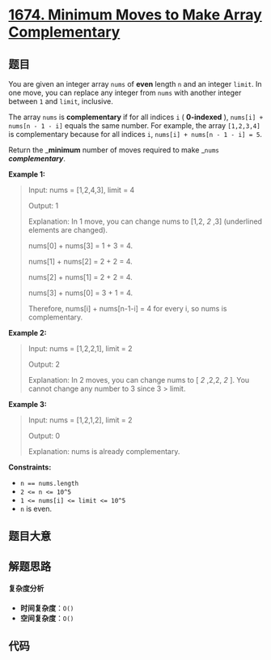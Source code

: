 # [1674. Minimum Moves to Make Array Complementary](https://leetcode.com/problems/minimum-moves-to-make-array-complementary/)

## 题目

You are given an integer array `nums` of **even** length `n` and an integer
`limit`. In one move, you can replace any integer from `nums` with another
integer between `1` and `limit`, inclusive.

The array `nums` is **complementary** if for all indices `i` ( **0-indexed**
), `nums[i] + nums[n - 1 - i]` equals the same number. For example, the array
`[1,2,3,4]` is complementary because for all indices `i`, `nums[i] + nums[n -
1 - i] = 5`.

Return the _**minimum** number of moves required to make _`nums`
_**complementary**_.

**Example 1:**

> Input: nums = [1,2,4,3], limit = 4
>
> Output: 1
>
> Explanation: In 1 move, you can change nums to [1,2, _2_ ,3] (underlined elements are changed).
>
> nums[0] + nums[3] = 1 + 3 = 4.
>
> nums[1] + nums[2] = 2 + 2 = 4.
>
> nums[2] + nums[1] = 2 + 2 = 4.
>
> nums[3] + nums[0] = 3 + 1 = 4.
>
> Therefore, nums[i] + nums[n-1-i] = 4 for every i, so nums is complementary.

**Example 2:**

> Input: nums = [1,2,2,1], limit = 2
>
> Output: 2
>
> Explanation: In 2 moves, you can change nums to [ _2_ ,2,2, _2_ ]. You cannot change any number to 3 since 3 > limit.

**Example 3:**

> Input: nums = [1,2,1,2], limit = 2
>
> Output: 0
>
> Explanation: nums is already complementary.

**Constraints:**

- `n == nums.length`
- `2 <= n <= 10^5`
- `1 <= nums[i] <= limit <= 10^5`
- `n` is even.

## 题目大意

## 解题思路

#### 复杂度分析

- **时间复杂度**：`O()`
- **空间复杂度**：`O()`

## 代码

```javascript

```
